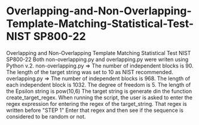 # Overlapping-and-Non-Overlapping-Template-Matching-Statistical-Test-NIST SP800-22
Overlapping and Non-Overlapping Template Matching Statistical Test NIST SP800-22
Both non-overlapping.py and overlapping.py were writen using Python v.2.
non-overlapping.py => 
  The number of independent blocks is 90.
  The length of the target string was set to 10 as NIST recommended.
 overlapping.py =>
  The number of independent blocks is 968.
  The length of each independent block is 1032.
  The degree of freedom is 5.
  The length of the Epsilon string is pow(10,6)
  The target string is generate din the function create_target_regex.
  When running the script, the user is asked to enter the regex expression for entering the regex of the target_string.
  That regex is written before "STEP 1"
  Enter that regex and then see if the sequence is considered to be random or not.
